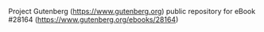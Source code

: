 Project Gutenberg (https://www.gutenberg.org) public repository for eBook #28164 (https://www.gutenberg.org/ebooks/28164)
